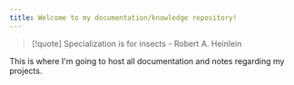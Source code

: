 ```yaml
---
title: Welcome to my documentation/knowledge repository!
---
```

>[!quote] 
>Specialization is for insects - Robert A. Heinlein


This is where I'm going to host all documentation and notes regarding my projects. 